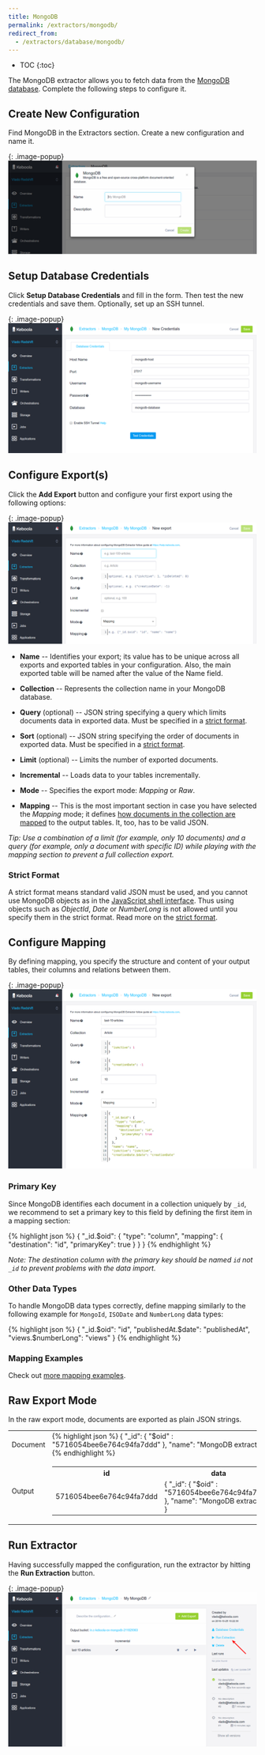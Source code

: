 ```yaml
---
title: MongoDB
permalink: /extractors/mongodb/
redirect_from:
  - /extractors/database/mongodb/
---
```


* TOC
{:toc}

The MongoDB extractor allows you to fetch data from the [MongoDB database](https://www.mongodb.com/).
Complete the following steps to configure it.

## Create New Configuration

Find MongoDB in the Extractors section. Create a new configuration and name it.

{: .image-popup}
![MongoDB add configuration](/extractors/mongodb/01-add-configuration.png)


## Setup Database Credentials

Click **Setup Database Credentials** and fill in the form. Then test the new credentials and save them.
Optionally, set up an SSH tunnel.

{: .image-popup}
![MongoDB new credentials](/extractors/mongodb/02-new-credentials.png)

## Configure Export(s)

Click the **Add Export** button and configure your first export using the following options:

{: .image-popup}
![MongoDB new export](/extractors/mongodb/03-new-export.png)

- **Name** -- Identifies your export; its value has to be unique across all exports and exported tables in
your configuration. Also, the main exported table will be named after the value of the Name field.

- **Collection** -- Represents the collection name in your MongoDB database.

- **Query** (optional) -- JSON string specifying a query which limits documents data in exported data.
Must be specified in a [strict format](#strict-format).

- **Sort** (optional) -- JSON string specifying the order of documents in exported data.
Must be specified in a [strict format](#strict-format).

- **Limit** (optional) -- Limits the number of exported documents.

- **Incremental** -- Loads data to your tables incrementally.

- **Mode** -- Specifies the export mode: *Mapping* or *Raw*.

- **Mapping** -- This is the most important section in case you have selected the *Mapping* mode; 
it defines [how documents in the collection are mapped](#configure-mapping) to the output tables.
It, too, has to be valid JSON. 

*Tip: Use a combination of a limit (for example, only 10 documents) and a query (for example, 
only a document with specific ID) while playing with the mapping section to prevent a full collection export.*

### Strict Format

A strict format means standard valid JSON must be used, and you cannot use MongoDB objects as in the
[JavaScript shell interface](https://docs.mongodb.com/v3.2/reference/program/mongo/#bin.mongo).
Thus using objects such as *ObjectId*, *Date* or *NumberLong* is not allowed until you specify them
in the strict format. Read more on the [strict format](https://docs.mongodb.com/v3.2/reference/mongodb-extended-json/).

## Configure Mapping

By defining mapping, you specify the structure and content of your output tables, 
their columns and relations between them.

{: .image-popup}
![MongoDB new export filled](/extractors/mongodb/04-new-export-filled.png)

### Primary Key

Since MongoDB identifies each document in a collection uniquely by `_id`, we recommend to set
a primary key to this field by defining the first item in a mapping section:

{% highlight json %}
{
    "_id.$oid": {
        "type": "column",
        "mapping": {
            "destination": "id",
            "primaryKey": true
        }
    }
}
{% endhighlight %}

*Note: The destination column with the primary key should be named `id` not `_id` to prevent problems with
the data import.*


### Other Data Types

To handle MongoDB data types correctly, define mapping similarly to the following example for
`MongoId`, `ISODate` and `NumberLong` data types:

{% highlight json %}
{
    "_id.$oid": "id",
    "publishedAt.$date": "publishedAt",
    "views.$numberLong": "views"
}
{% endhighlight %}

### Mapping Examples

Check out [more mapping examples](/extractors/mongodb/mapping/).

## Raw Export Mode

In the raw export mode, documents are exported as plain JSON strings.

<table class="table table-bordered">
<tr>
<td>Document</td>
<td>
{% highlight json %}
{
    "_id": {
        "$oid" : "5716054bee6e764c94fa7ddd"
    },
    "name": "MongoDB extractor"
}
{% endhighlight %}
</td>
</tr>
<tr>
<td>Output</td>
<td>

<table>
<tr><th>id</th><th>data</th></tr>
<tr>
<td>5716054bee6e764c94fa7ddd</td>
<td>
{
    "_id": {
        "$oid" : "5716054bee6e764c94fa7ddd"
    },
    "name": "MongoDB extractor"
}
</td>
</tr>
</table>

</td>
</tr>
</tbody>
</table>

## Run Extractor

Having successfully mapped the configuration, run the extractor by hitting the **Run Extraction** button.

{: .image-popup}
![MongoDB new export](/extractors/mongodb/05-exports-index.png)


